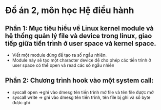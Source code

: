 # Đồ án 2, môn học Hệ điều hành
## Phần 1: Mục tiêu hiểu về Linux kernel module và hệ thống quản lý file và device trong linux, giao tiếp giữa tiến trình ở user space và kernel space.
- Viết một module dùng để tạo ra số ngẫu nhiên.
- Module này sẽ tạo một character device để cho phép các tiền trình ở user space có thể open và read các số ngẫu nhiên
## Phần 2: Chương trình hook vào một system call:
- syscall open =>ghi vào dmesg tên tiến trình mở file và tên file được mở
- syscall write => ghi vào dmesg tên tiến trình, tên file bị ghi và số byte được ghi